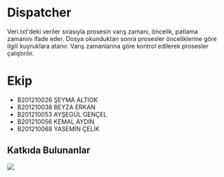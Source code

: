 # Dispatcher 
Veri.txt'deki veriler sırasıyla prosesin varış zamanı, öncelik, patlama zamanını ifade eder. Dosya okunduktan sonra prosesler önceliklerine göre ilgili kuyruklara atanır. Varış zamanlarına göre kontrol edilerek prosesler çalıştırılır.

# Ekip
- B201210026 ŞEYMA ALTIOK
- B201210038 BEYZA ERKAN
- B201210053 AYŞEGÜL GENÇEL
- B201210056 KEMAL AYDIN
- B201210068 YASEMİN ÇELİK

## Katkıda Bulunanlar
<a href = "https://github.com/beyzaerkan/Dispatcher/graphs/contributors">
  <img src = "https://contrib.rocks/image?repo=beyzaerkan/Dispatcher"/>
</a>